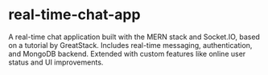 # real-time-chat-app
A real-time chat application built with the MERN stack and Socket.IO, based on a tutorial by GreatStack. Includes real-time messaging, authentication, and MongoDB backend. Extended with custom features like online user status and UI improvements.
